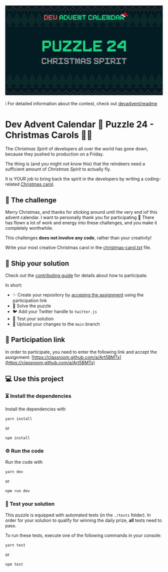 ![](README.cover2.jpg)

ℹ️ For detailed information about the contest, check out [devadvent/readme](https://github.com/devadvent/readme/)

# Dev Advent Calendar 🎅 Puzzle 24 - Christmas Carols 🎄📜

The _Christmas Spirit_ of developers all over the world has gone down, because they pushed to production on a Friday.

The thing is (and you might not know this) that the reindeers need a sufficient amount of _Christmas Spirit_ to actually fly.

It is YOUR job to bring back the spirit in the developers by writing a coding-related [Christmas carol](https://en.wikipedia.org/wiki/Christmas_carol).

## 💪 The challenge

Merry Christmas, and thanks for sticking around until the very end iof this advent calendar.
I want to personally thank you for participating 👏 There has flown a lot of work and energy into these challenges, and you make it completely worthwhile.

This challenges **does not involve any code**, rather than your creativity!

Write your most creative Christmas carol in the [christmas-carol.txt](christmas-carol.txt) file.

## 🚢 Ship your solution

Check out the [contributing guide](https://github.com/devadvent/readme/blob/main/CONTRIBUTING.md) for details about how to participate.

In short:

-   ✨ Create your repository by [acceping the assignment](https://classroom.github.com/a/Art5BMTs) using the participation link
-   🧩 Solve the puzzle
-   🐦 Add your Twitter handle to `twitter.js`
-   🤖 Test your solution
-   🚀 Upload your changes to the `main` branch

## 🔗 Participation link

In order to participate, you need to enter the following link and accept the assignment:
[https://classroom.github.com/a/Art5BMTs](https://classroom.github.com/a/Art5BMTs)

## 💻 Use this project

### ⏳ Install the dependencies

Install the dependencies with

```bash
yarn install
```

or

```bash
npm install
```

### ⚙️ Run the code

Run the code with

```bash
yarn dev
```

or

```bash
npm run dev
```

### 🤖 Test your solution

This puzzle is equipped with automated tests (in the `./tests` folder). In order for your solution to qualify for winning the daily prize, **all** tests need to pass.

To run these tests, execute one of the following commands in your console:

```bash
yarn test
```

or

```bash
npm test
```

```

```
